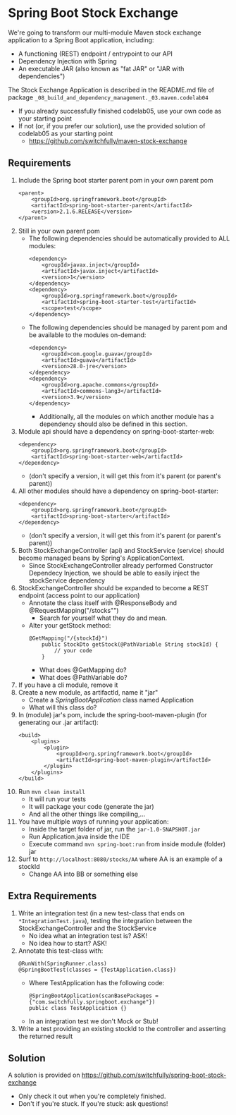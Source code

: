 # Spring Boot Stock Exchange

We're going to transform our multi-module Maven stock exchange application to a Spring Boot application,
including:
- A functioning (REST) endpoint / entrypoint to our API
- Dependency Injection with Spring
- An executable JAR (also known as "fat JAR" or "JAR with dependencies")

The Stock Exchange Application is described in the README.md file of package `_08_build_and_dependency_management._03.maven.codelab04`
- If you already successfully finished codelab05, use your own code as your starting point
- If not (or, if you prefer our solution), use the provided solution of codelab05 as your starting point
    -  https://github.com/switchfully/maven-stock-exchange

## Requirements
1. Include the Spring boot starter parent pom in your own parent pom
    ```
    <parent>
        <groupId>org.springframework.boot</groupId>
        <artifactId>spring-boot-starter-parent</artifactId>
        <version>2.1.6.RELEASE</version>
    </parent>
    ```
2. Still in your own parent pom
    - The following dependencies should be automatically provided to ALL modules:
        ```
        <dependency>
            <groupId>javax.inject</groupId>
            <artifactId>javax.inject</artifactId>
            <version>1</version>
        </dependency>
        <dependency>
            <groupId>org.springframework.boot</groupId>
            <artifactId>spring-boot-starter-test</artifactId>
            <scope>test</scope>
        </dependency>
        ```
    - The following dependencies should be managed by parent pom and be available to the modules on-demand:
        ```
        <dependency>
            <groupId>com.google.guava</groupId>
            <artifactId>guava</artifactId>
            <version>28.0-jre</version>
        </dependency>
        <dependency>
            <groupId>org.apache.commons</groupId>
            <artifactId>commons-lang3</artifactId>
            <version>3.9</version>
        </dependency>
        ```
        - Additionally, all the modules on which another module has a dependency should also be defined in this section.
3. Module api should have a dependency on spring-boot-starter-web:
    ```
    <dependency>
        <groupId>org.springframework.boot</groupId>
        <artifactId>spring-boot-starter-web</artifactId>
    </dependency>
    ```
    - (don't specify a version, it will get this from it's parent (or parent's parent))
4. All other modules should have a dependency on spring-boot-starter:
    ```
    <dependency>
        <groupId>org.springframework.boot</groupId>
        <artifactId>spring-boot-starter</artifactId>
    </dependency>
    ```
    - (don't specify a version, it will get this from it's parent (or parent's parent))
5. Both StockExchangeController (api) and StockService (service) should become managed beans by Spring's ApplicationContext.
    - Since StockExchangeController already performed Constructor Dependecy Injection, we should be able to easily inject the stockService dependency
6. StockExchangeController should be expanded to become a REST endpoint (access point to our application)
    - Annotate the class itself with @ResponseBody and @RequestMapping("/stocks"")
        - Search for yourself what they do and mean.
    - Alter your getStock method:
        ```
        @GetMapping("/{stockId}")
            public StockDto getStock(@PathVariable String stockId) {
                // your code
            }
        ```
        - What does @GetMapping do?
        - What does @PathVariable do?
7. If you have a cli module, remove it
8. Create a new module, as artifactId, name it "jar"
    - Create a *SpringBootApplication* class named Application
    - What will this class do?
9. In (module) jar's pom, include the spring-boot-maven-plugin (for generating our .jar artifact):
    ```
    <build>
        <plugins>
            <plugin>
                <groupId>org.springframework.boot</groupId>
                <artifactId>spring-boot-maven-plugin</artifactId>
            </plugin>
        </plugins>
    </build>
    ```
10. Run `mvn clean install`
    - It will run your tests
    - It will package your code (generate the jar)
    - And all the other things like compiling,...
11. You have multiple ways of running your application:
    - Inside the target folder of jar, run the `jar-1.0-SNAPSHOT.jar`
    - Run Application.java inside the IDE
    - Execute command `mvn spring-boot:run` from inside module (folder) jar
12. Surf to `http://localhost:8080/stocks/AA` where AA is an example of a stockId
    - Change AA into BB or something else

## Extra Requirements

1. Write an integration test (in a new test-class that ends on `*IntegrationTest.java`), testing the integration between the StockExchangeController and the StockService
    - No idea what an integration test is? ASK!
    - No idea how to start? ASK!
2. Annotate this test-class with:
     ```
     @RunWith(SpringRunner.class)
     @SpringBootTest(classes = {TestApplication.class})
     ```
    - Where TestApplication has the following code:
         ```
         @SpringBootApplication(scanBasePackages = {"com.switchfully.springboot.exchange"})
         public class TestApplication {}
         ```
    - In an integration test we don't Mock or Stub!
3. Write a test providing an existing stockId to the controller and asserting the returned result

## Solution

A solution is provided on https://github.com/switchfully/spring-boot-stock-exchange
- Only check it out when you're completely finished.
- Don't if you're stuck. If you're stuck: ask questions!